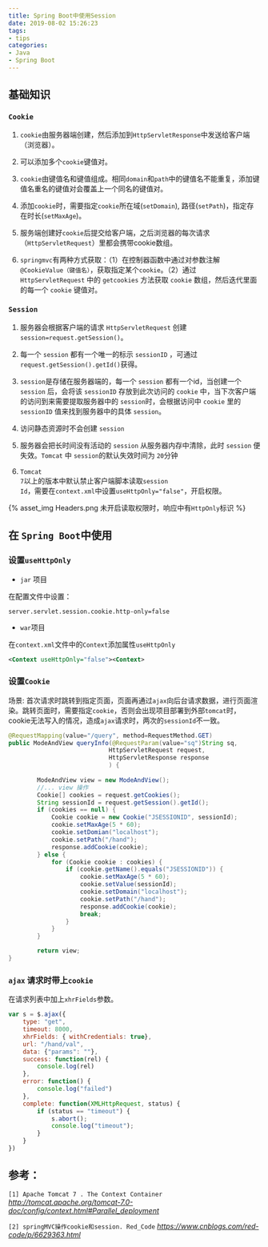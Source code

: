 ```yaml
---
title: Spring Boot中使用Session
date: 2019-08-02 15:26:23
tags:
- tips
categories:
- Java
- Spring Boot
---
```


## 基础知识

### <code>Cookie</code>

1. <code>cookie</code>由服务器端创建，然后添加到<code>HttpServletResponse</code>中发送给客户端（浏览器）。

2. 可以添加多个<code>cookie</code>键值对。

3. <code>cookie</code>由键值名和键值组成。相同<code>domain</code>和<code>path</code>中的键值名不能重复，添加键值名重名的键值对会覆盖上一个同名的键值对。
<!------------------------------------------more ------------------------------->
4. 添加<code>cookie</code>时，需要指定<code>cookie</code>所在域(<code>setDomain</code>), 路径(<code>setPath</code>)，指定存在时长(<code>setMaxAge</code>)。

5. 服务端创建好<code>cookie</code>后提交给客户端，之后浏览器的每次请求（<code>HttpServletRequest</code>）里都会携带cookie数组。

6. <code>springmvc</code>有两种方式获取：（1）在控制器函数中通过对参数注解<code>@CookieValue（键值名）</code>，获取指定某个<code>cookie</code>。（2）通过 <code>HttpServletRequest</code> 中的 <code>getcookies</code> 方法获取 <code>cookie</code> 数组，然后迭代里面的每一个 <code>cookie</code> 键值对。


### <code>Session</code>

1. 服务器会根据客户端的请求 <code>HttpServletRequest</code> 创建 <code>session=request.getSession()</code>。

2. 每一个 <code>session</code> 都有一个唯一的标示 <code>sessionID</code> ，可通过 <code>request.getSession().getId()</code>获得。

3. <code>session</code>是存储在服务器端的，每一个 <code>session</code> 都有一个id，当创建一个 <code>session</code> 后，会将该 <code>sessionID</code> 存放到此次访问的 <code>cookie</code> 中，当下次客户端的访问到来需要提取服务器中的 <code>session</code>时，会根据访问中 <code>cookie</code> 里的 <code>sessionID</code> 值来找到服务器中的具体 <code>session</code>。

4. 访问静态资源时不会创建 <code>session</code>

5. 服务器会把长时间没有活动的 <code>session</code> 从服务器内存中清除，此时 <code>session</code> 便失效。<code>Tomcat</code> 中 <code>session</code>的默认失效时间为 <code>20</code>分钟

6. <code>Tomcat 7</code>以上的版本中默认禁止客户端脚本读取<code>session Id</code>，需要在<code>context.xml</code>中设置<code>useHttpOnly="false"</code>，开启权限。

{% asset_img Headers.png 未开启读取权限时，响应中有<code>HttpOnly</code>标识 %}



## 在 <code>Spring Boot</code>中使用


### 设置<code>useHttpOnly</code>

- <code>jar</code> 项目

在配置文件中设置：

```properties
server.servlet.session.cookie.http-only=false
```

- <code>war</code>项目

在<code>context.xml</code>文件中的<code>Context</code>添加属性<code>useHttpOnly</code>

```xml
<Context useHttpOnly="false"><Context>
```

### 设置<code>Cookie</code>

场景: 首次请求时跳转到指定页面，页面再通过<code>ajax</code>向后台请求数据，进行页面渲染。跳转页面时，需要指定<code>cookie</code>，否则会出现项目部署到外部<code>tomcat</code>时，cookie无法写入的情况，造成<code>ajax</code>请求时，两次的<code>sessionId</code>不一致。
```java
@RequestMapping(value="/query", method=RequestMethod.GET)
public ModeAndView queryInfo(@RequestParam(value="sq")String sq,
                            HttpServletRequest request,
                            HttpServletResponse response
                            ) {
        
        ModeAndView view = new ModeAndView();
        //... view 操作
        Cookie[] cookies = request.getCookies();
        String sessionId = request.getSession().getId();
        if (cookies == null) {
            Cookie cookie = new Cookie("JSESSIONID", sessionId);
            cookie.setMaxAge(5 * 60);
            cookie.setDomian("localhost");
            cookie.setPath("/hand");
            response.addCookie(cookie);
        } else {
            for (Cookie cookie : cookies) {
                if (cookie.getName().equals("JSESSIONID")) {
                    cookie.setMaxAge(5 * 60);
                    cookie.setValue(sessionId);
                    cookie.setDomain("localhost");
                    cookie.setPath("/hand");
                    response.addCookie(cookie);
                    break;
                }
            }
        }

        return view;
}
```
### <code>ajax</code> 请求时带上<code>cookie</code>

在请求列表中加上<code>xhrFields</code>参数。

```js
var s = $.ajax({
    type: "get",
    timeout: 8000,
    xhrFields: { withCredentials: true},
    url: "/hand/val",
    data: {"params": ""},
    success: function(rel) {
        console.log(rel)
    },
    error: function() {
        console.log("failed")
    },
    complete: function(XMLHttpRequest, status) {
        if (status == "timeout") {
            s.abort();
            console.log("timeout");
        }
    }
})
```

## 参考：

<code>[1] Apache Tomcat 7 . The Context Container</code>  *http://tomcat.apache.org/tomcat-7.0-doc/config/context.html#Parallel_deployment*

<code>[2] springMVC操作cookie和session. Red_Code</code> *https://www.cnblogs.com/red-code/p/6629363.html*
